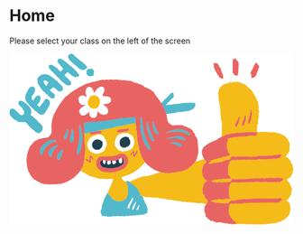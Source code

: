 # Home

Please select your class on the left of the screen

![](.gitbook/assets/image%20%2811%29.png)





